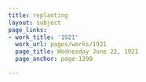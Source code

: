 ```yaml
---
title: replanting
layout: subject
page_links:
- work_title: '1921'
  work_url: pages/works/1921
  page_title: Wednesday June 22, 1921
  page_anchor: page-1299

---
```

